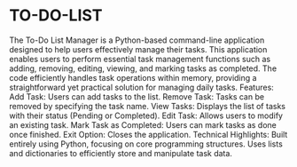 # TO-DO-LIST
The To-Do List Manager is a Python-based command-line application designed to help users effectively manage their tasks.
This application enables users to perform essential task management functions such as adding, removing, editing, viewing, and marking tasks as completed.
The code efficiently handles task operations within memory, providing a straightforward yet practical solution for managing daily tasks.
Features:
Add Task: Users can add tasks to the list.
Remove Task: Tasks can be removed by specifying the task name.
View Tasks: Displays the list of tasks with their status (Pending or Completed).
Edit Task: Allows users to modify an existing task.
Mark Task as Completed: Users can mark tasks as done once finished.
Exit Option: Closes the application.
Technical Highlights:
Built entirely using Python, focusing on core programming structures.
Uses lists and dictionaries to efficiently store and manipulate task data.
